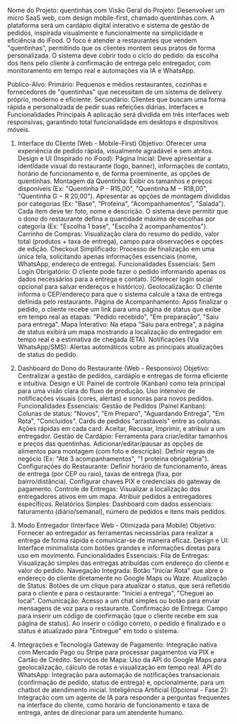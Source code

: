 Nome do Projeto: quentinhas.com
Visão Geral do Projeto:
Desenvolver um micro SaaS web, com design mobile-first, chamado quentinhas.com. A plataforma será um cardápio digital interativo e sistema de gestão de pedidos, inspirada visualmente e funcionalmente na simplicidade e eficiência do iFood. O foco é atender a restaurantes que vendem "quentinhas", permitindo que os clientes montem seus pratos de forma personalizada. O sistema deve cobrir todo o ciclo do pedido: da escolha dos itens pelo cliente à confirmação de entrega pelo entregador, com monitoramento em tempo real e automações via IA e WhatsApp.

Público-Alvo:
Primário: Pequenos e médios restaurantes, cozinhas e fornecedores de "quentinhas" que necessitam de um sistema de delivery próprio, moderno e eficiente.
Secundário: Clientes que buscam uma forma rápida e personalizada de pedir suas refeições diárias.
Interfaces e Funcionalidades Principais
A aplicação será dividida em três interfaces web responsivas, garantindo total funcionalidade em desktops e dispositivos móveis.

1. Interface do Cliente (Web - Mobile-First)
Objetivo: Oferecer uma experiência de pedido rápida, visualmente agradável e sem atritos.
Design e UI (Inspirado no iFood):
Página Inicial: Deve apresentar a identidade visual do restaurante (logo, banner), informações de contato, horário de funcionamento e, de forma proeminente, as opções de quentinhas.
Montagem da Quentinha:
Exibir os tamanhos e preços disponíveis (Ex: "Quentinha P - R15,00", "Quentinha M − R18,00", "Quentinha G − R 20,00").
Apresentar as opções de montagem divididas por categorias (Ex: "Base", "Proteína", "Acompanhamentos", "Salada").
Cada item deve ter foto, nome e descrição.
O sistema deve permitir que o dono do restaurante defina a quantidade máxima de escolhas por categoria (Ex: "Escolha 1 base", "Escolha 2 acompanhamentos").
Carrinho de Compras: Visualização clara do resumo do pedido, valor total (produtos + taxa de entrega), campo para observações e opções de edição.
Checkout Simplificado: Processo de finalização em uma única tela, solicitando apenas informações essenciais (nome, WhatsApp, endereço de entrega).
Funcionalidades Essenciais:
Sem Login Obrigatório: O cliente pode fazer o pedido informando apenas os dados necessários para a entrega e contato. (Oferecer login social opcional para salvar endereços e histórico).
Geolocalização: O cliente informa o CEP/endereço para que o sistema calcule a taxa de entrega definida pelo restaurante.
Página de Acompanhamento: Após finalizar o pedido, o cliente recebe um link para uma página de status que exibe em tempo real as etapas: "Pedido recebido", "Em preparação", "Saiu para entrega".
Mapa Interativo: Na etapa "Saiu para entrega", a página de status exibirá um mapa mostrando a localização do entregador em tempo real e a estimativa de chegada (ETA).
Notificações (Via WhatsApp/SMS): Alertas automáticos sobre as principais atualizações de status do pedido.

2. Dashboard do Dono do Restaurante (Web - Responsivo)
Objetivo: Centralizar a gestão de pedidos, cardápio e entregas de forma eficiente e intuitiva.
Design e UI:
Painel de controle (Kanban) como tela principal para uma visão clara do fluxo de produção.
Uso intensivo de notificações visuais (cores, alertas) e sonoras para novos pedidos.
Funcionalidades Essenciais:
Gestão de Pedidos (Painel Kanban):
Colunas de status: "Novos", "Em Preparo", "Aguardando Entrega", "Em Rota", "Concluídos".
Cards de pedidos "arrastáveis" entre as colunas.
Ações rápidas em cada card: Aceitar, Recusar, Imprimir, e atribuir a um entregador.
Gestão de Cardápio:
Ferramenta para criar/editar tamanhos e preços das quentinhas.
Adicionar/editar/pausar as opções de alimentos para montagem (com foto e descrição).
Definir regras de negócio (Ex: "Até 3 acompanhamentos", "1 proteína obrigatória").
Configurações do Restaurante:
Definir horário de funcionamento, áreas de entrega (por CEP ou raio), taxas de entrega (fixa, por bairro/distância).
Configurar chaves PIX e credenciais do gateway de pagamento.
Controle de Entregas:
Visualizar a localização dos entregadores ativos em um mapa.
Atribuir pedidos a entregadores específicos.
Relatórios Simples: Dashboard com dados essenciais: faturamento (diário/semanal), número de pedidos e itens mais pedidos.

3. Modo Entregador (Interface Web - Otimizada para Mobile)
Objetivo: Fornecer ao entregador as ferramentas necessárias para realizar a entrega de forma rápida e comunicar-se de maneira eficaz.
Design e UI:
Interface minimalista com botões grandes e informações diretas para uso em movimento.
Funcionalidades Essenciais:
Fila de Entregas: Visualização simples das entregas atribuídas com endereço do cliente e valor do pedido.
Navegação Integrada: Botão "Iniciar Rota" que abre o endereço do cliente diretamente no Google Maps ou Waze.
Atualização de Status: Botões de um clique para atualizar o status, que será refletido para o cliente e para o restaurante: "Iniciei a entrega", "Cheguei ao local".
Comunicação: Acesso a um chat simples ou botão para enviar mensagens de voz para o restaurante.
Confirmação de Entrega:
Campo para inserir um código de confirmação (que o cliente recebe em sua página de status).
Ao inserir o código correto, o pedido é finalizado e o status é atualizado para "Entregue" em todo o sistema.
4. Integrações e Tecnologia
Gateway de Pagamento: Integração nativa com Mercado Pago ou Stripe para processar pagamentos via PIX e Cartão de Crédito.
Serviços de Mapa: Uso da API do Google Maps para geolocalização, cálculo de rotas e visualização em tempo real.
API do WhatsApp: Integração para automação de notificações transacionais (confirmação de pedido, status de entrega) e, opcionalmente, para um chatbot de atendimento inicial.
Inteligência Artificial (Opcional - Fase 2): Integração com um agente de IA para responder a perguntas frequentes na interface do cliente, como horário de funcionamento e taxa de entrega, antes de direcionar para um atendente humano.